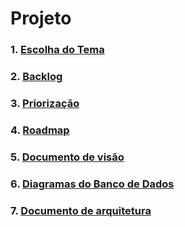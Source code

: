 # Projeto

### 1. [**Escolha do Tema**](_docs/projeto/themes_vote.md)

### 2. [**Backlog**](_docs/projeto/backlog.md)

### 3. [**Priorização**](_docs/projeto/priorizacao.md)

### 4. [**Roadmap**](_docs/projeto/roadmap.md)

### 5. [**Documento de visão**](_docs/projeto/documento_visao.md)

### 6. [**Diagramas do Banco de Dados**](_docs/projeto/db.md)

### 7. [**Documento de arquitetura**](_docs/projeto/documento_arquitetura.md)
